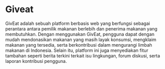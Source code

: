# Giveat

GivEat adalah sebuah platform berbasis web yang berfungsi sebagai perantara antara pemilik makanan berlebih dan penerima makanan yang membutuhkan. Dengan menggunakan GivEat, pengguna dapat dengan mudah mendonasikan makanan yang masih layak konsumsi, mengklaim makanan yang tersedia, serta berkontribusi dalam mengurangi limbah makanan di Indonesia. Selain itu, platform ini juga menyediakan fitur tambahan seperti berita terkini terkait isu lingkungan, forum diskusi, serta laporan kontribusi pengguna.
